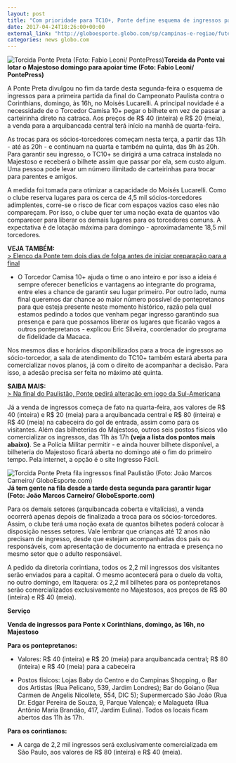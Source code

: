 ```yaml
---
layout: post
title: "Com prioridade para TC10+, Ponte define esquema de ingressos para final "
date: 2017-04-24T18:26:00+00:00
external_link: "http://globoesporte.globo.com/sp/campinas-e-regiao/futebol/times/ponte-preta/noticia/2017/04/com-prioridade-para-tc10-ponte-define-esquema-de-ingressos-para-final.html"
categories: news globo.com
---
```

 ![Torcida Ponte Preta (Foto: Fabio Leoni/ PontePress)](http://s2.glbimg.com/o5-Tu1kZSem0tWDAbumDSCFkJrs=/36x0:908x668/300x230/s.glbimg.com/es/ge/f/original/2017/03/14/torcida.ponte.2.jpg "Torcida Ponte Preta (Foto: Fabio Leoni/ PontePress)")**Torcida da Ponte vai lotar o Majestoso domingo para apoiar time (Foto: Fabio Leoni/ PontePress)**

A Ponte Preta divulgou no fim da tarde desta segunda-feira o esquema de ingressos para a primeira partida da final do Campeonato Paulista contra o Corinthians, domingo, às 16h, no Moisés Lucarelli. A principal novidade é a necessidade de o Torcedor Camisa 10+ pegar o bilhete em vez de passar a carteirinha direto na catraca. Aos preços de R$ 40 (inteira) e R$ 20 (meia), a venda para a arquibancada central terá início na manhã de quarta-feira.&nbsp;

As trocas para os sócios-torcedores começam nesta terça, a partir das 13h - até as 20h - e continuam na quarta e também na quinta, das 9h às 20h. Para garantir seu ingresso, o TC10+ se dirigirá a uma catraca instalada no Majestoso e receberá o bilhete assim que passar por ela, sem custo algum. Uma pessoa pode levar um número ilimitado de carteirinhas para trocar para parentes e amigos.&nbsp;

A medida foi tomada para otimizar a capacidade do Moisés Lucarelli. Como o clube reserva lugares para os cerca de 4,5 mil sócios-torcedores adimplentes, corre-se o risco de ficar com espaços vazios caso eles não compareçam. Por isso, o clube quer ter uma noção exata de quantos vão comparecer para liberar os demais lugares para os torcedores comuns. A expectativa é de lotação máxima para domingo - aproximadamente 18,5 mil torcedores.&nbsp;

**VEJA TAMBÉM:**  
[\>&nbsp;Elenco da Ponte tem dois dias de folga antes de iniciar preparação para a final](http://globoesporte.globo.com/sp/campinas-e-regiao/futebol/times/ponte-preta/noticia/2017/04/elenco-da-ponte-tem-dois-dias-de-folga-antes-de-iniciar-preparacao-para-final.html)

- O Torcedor Camisa 10+ ajuda o time o ano inteiro e por isso a ideia é sempre oferecer benefícios e vantagens ao integrante do programa, entre eles a chance de garantir seu lugar primeiro. Por outro lado, numa final queremos dar chance ao maior número possível de pontepretanos para que esteja presente neste momento histórico, razão pela qual estamos pedindo a todos que venham pegar ingresso garantindo sua presença e para que possamos liberar os lugares que ficarão vagos a outros pontepretanos - explicou Eric Silveira, coordenador do programa de fidelidade da Macaca.&nbsp;

Nos mesmos dias e horários disponibilizados para a troca de ingressos ao sócio-torcedor, a sala de atendimento do TC10+ também estará aberta para comercializar novos planos, já com o direito de acompanhar a decisão. Para isso, a adesão precisa ser feita no máximo até quinta.&nbsp;

**SAIBA MAIS:**  
[\>&nbsp;Na final do Paulistão, Ponte pedirá alteração em jogo da Sul-Americana](http://globoesporte.globo.com/sp/campinas-e-regiao/futebol/times/ponte-preta/noticia/2017/04/na-final-do-paulistao-ponte-pedira-alteracao-em-jogo-da-sul-americana.html)  
  
Já a venda de ingressos começa de fato na quarta-feira, aos valores de R$ 40 (inteira) e R$ 20 (meia) para a arquibancada central e R$ 80 (inteira) e R$ 40 (meia) na cabeceira do gol de entrada, assim como para os visitantes. Além das bilheterias do Majestoso, outros seis postos físicos vão comercializar os ingressos, das 11h às 17h&nbsp;**(veja a lista dos pontos mais abaixo)**. Se a Polícia Militar permitir - e ainda houver bilhete disponível, a bilheteria do Majestoso ficará aberta no domingo até o fim do primeiro tempo. Pela internet, a opção é o site Ingresso Fácil.&nbsp;

 ![Torcida Ponte Preta fila ingressos final Paulistão (Foto: João Marcos Carneiro/ GloboEsporte.com)](http://s2.glbimg.com/w87bm_A86589tVaXPbBLE8TSgRI=/0x686:4032x2791/690x360/s.glbimg.com/es/ge/f/original/2017/04/24/img_3118.jpg "Torcida Ponte Preta fila ingressos final Paulistão (Foto: João Marcos Carneiro/ GloboEsporte.com)")**Já tem gente na fila desde a tarde desta segunda para garantir lugar (Foto: João Marcos Carneiro/ GloboEsporte.com)**

Para os demais setores (arquibancada coberta e vitalícias), a venda ocorrerá apenas depois de finalizada a troca para os sócios-torcedores. Assim, o clube terá uma noção exata de quantos bilhetes poderá colocar à disposição nesses setores. Vale lembrar que crianças até 12 anos não precisam de ingresso, desde que estejam acompanhadas dos pais ou responsáveis, com apresentação de documento na entrada e presença no mesmo setor que o adulto responsável.&nbsp;

A pedido da diretoria corintiana, todos os 2,2 mil ingressos dos visitantes serão enviados para a capital. O mesmo acontecerá para o duelo da volta, no outro domingo, em Itaquera: os 2,2 mil bilhetes para os pontepretanos serão comercializados exclusivamente no Majestosos, aos preços de R$ 80 (inteira) e R$ 40 (meia).&nbsp;

**Serviço**  
  
**Venda de ingressos para Ponte x Corinthians, domingo, às 16h, no Majestoso**

**Para os pontepretanos:**  
  
- Valores: R$ 40 (inteira) e R$ 20 (meia) para arquibancada central; R$ 80 (inteira) e R$ 40 (meia) para a cabeceira  
  
- Postos físicos:&nbsp;Lojas Baby do Centro e do Campinas Shopping, o Bar dos Artistas (Rua Pelicano, 539, Jardim Londres); Bar do Goiano (Rua Carmen de Angelis Nicollete, 554, DIC 5); Supermercado São João (Rua Dr. Edgar Pereira de Souza, 9, Parque Valença); e Malagueta (Rua Antônio Maria Brandão, 417, Jardim Eulina). Todos os locais ficam abertos das 11h às 17h.&nbsp;

**Para os corintianos:**  
  
- A carga de 2,2 mil ingressos será exclusivamente comercializada em São Paulo, aos valores de R$ 80 (inteira) e R$ 40 (meia).&nbsp;

